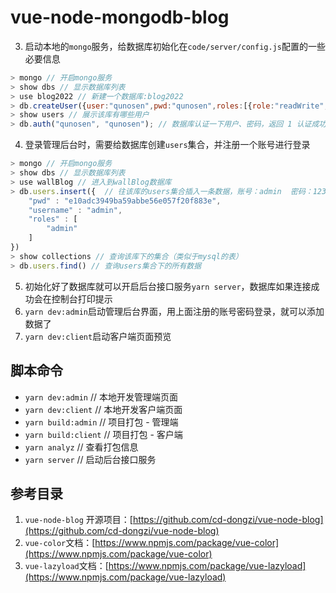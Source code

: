 # vue-node-mongodb-blog



3. 启动本地的`mongo`服务，给数据库初始化在`code/server/config.js`配置的一些必要信息

```js
> mongo // 开启mongo服务
> show dbs // 显示数据库列表
> use blog2022 // 新建一个数据库:blog2022
> db.createUser({user:"qunosen",pwd:"qunosen",roles:[{role:"readWrite",db:'blog2022'}]}) // 在blog数据库创建一个qunosen用户，密码为qunosen
> show users // 展示该库有哪些用户
> db.auth("qunosen", "qunosen"); // 数据库认证一下用户、密码，返回 1 认证成功
```

4. 登录管理后台时，需要给数据库创建`users`集合，并注册一个账号进行登录

```js
> mongo // 开启mongo服务
> show dbs // 显示数据库列表
> use wallBlog // 进入到wallBlog数据库
> db.users.insert({  // 往该库的users集合插入一条数据，账号：admin  密码：123456
    "pwd" : "e10adc3949ba59abbe56e057f20f883e",
    "username" : "admin",
    "roles" : [
        "admin"
    ]
})
> show collections // 查询该库下的集合（类似于mysql的表）
> db.users.find() // 查询users集合下的所有数据
```

5. 初始化好了数据库就可以开启后台接口服务`yarn server`，数据库如果连接成功会在控制台打印提示
6. `yarn dev:admin`启动管理后台界面，用上面注册的账号密码登录，就可以添加数据了
7. `yarn dev:client`启动客户端页面预览

## 脚本命令

- `yarn dev:admin` // 本地开发管理端页面
- `yarn dev:client` // 本地开发客户端页面
- `yarn build:admin` // 项目打包 - 管理端
- `yarn build:client` // 项目打包 - 客户端
- `yarn analyz` // 查看打包信息
- `yarn server` // 启动后台接口服务

## 参考目录

1. `vue-node-blog` 开源项目：[https://github.com/cd-dongzi/vue-node-blog](https://github.com/cd-dongzi/vue-node-blog)
2. `vue-color`文档：[https://www.npmjs.com/package/vue-color](https://www.npmjs.com/package/vue-color)
3. `vue-lazyload`文档：[https://www.npmjs.com/package/vue-lazyload](https://www.npmjs.com/package/vue-lazyload)
